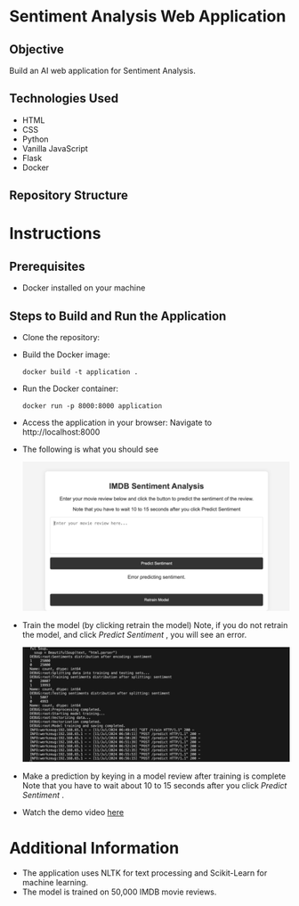 # Sentiment Analysis Web Application

## Objective
Build an AI web application for Sentiment Analysis.

## Technologies Used
- HTML
- CSS
- Python
- Vanilla JavaScript
- Flask
- Docker

## Repository Structure


# Instructions
## Prerequisites
- Docker installed on your machine
## Steps to Build and Run the Application
- Clone the repository:
- Build the Docker image:
    ```
    docker build -t application .
    ```
- Run the Docker container:
    ``` 
    docker run -p 8000:8000 application
    ```

- Access the application in your browser:
    Navigate to http://localhost:8000

- The following is what you should see

    ![GUI!](/gui_screenshot.png)

- Train the model (by clicking retrain the model)
    Note, if you do not retrain the model, and click <em>Predict Sentiment </em>, you will see an error. 

    ![terminal screenshot!](/terminal_screenshot.png)
- Make a prediction by keying in a model review after training is complete
    Note that you have to wait about 10 to 15 seconds after you click <em> Predict Sentiment </em>.

- Watch the demo video [here](https://youtu.be/jl6s8ynE0bE)




# Additional Information
- The application uses NLTK for text processing and Scikit-Learn for machine learning.
- The model is trained on 50,000 IMDB movie reviews.